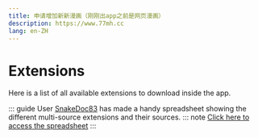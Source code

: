 ```yaml
---
title: 申请增加新新漫画（刚刚出app之前是网页漫画）
description: https://www.77mh.cc
lang: en-ZH
---
```


# Extensions

Here is a list of all available extensions to download inside the app.

::: guide
User [SnakeDoc83](https://github.com/snakedoc83) has made a handy spreadsheet showing the different multi-source extensions and their sources.
::: note
[Click here to access the spreadsheet](https://docs.google.com/spreadsheets/d/1TyJEUg78WWH4zgnf3g6M2lkbWpBWbd40FYiPVQhW8IU/edit#gid=0)
:::

<ExtensionList/>

